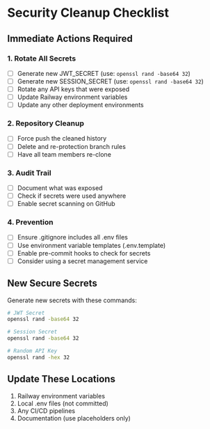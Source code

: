 # Security Cleanup Checklist

## Immediate Actions Required

### 1. Rotate All Secrets
- [ ] Generate new JWT_SECRET (use: `openssl rand -base64 32`)
- [ ] Generate new SESSION_SECRET (use: `openssl rand -base64 32`)
- [ ] Rotate any API keys that were exposed
- [ ] Update Railway environment variables
- [ ] Update any other deployment environments

### 2. Repository Cleanup
- [ ] Force push the cleaned history
- [ ] Delete and re-protection branch rules
- [ ] Have all team members re-clone

### 3. Audit Trail
- [ ] Document what was exposed
- [ ] Check if secrets were used anywhere
- [ ] Enable secret scanning on GitHub

### 4. Prevention
- [ ] Ensure .gitignore includes all .env files
- [ ] Use environment variable templates (.env.template)
- [ ] Enable pre-commit hooks to check for secrets
- [ ] Consider using a secret management service

## New Secure Secrets

Generate new secrets with these commands:

```bash
# JWT Secret
openssl rand -base64 32

# Session Secret
openssl rand -base64 32

# Random API Key
openssl rand -hex 32
```

## Update These Locations
1. Railway environment variables
2. Local .env files (not committed)
3. Any CI/CD pipelines
4. Documentation (use placeholders only)
